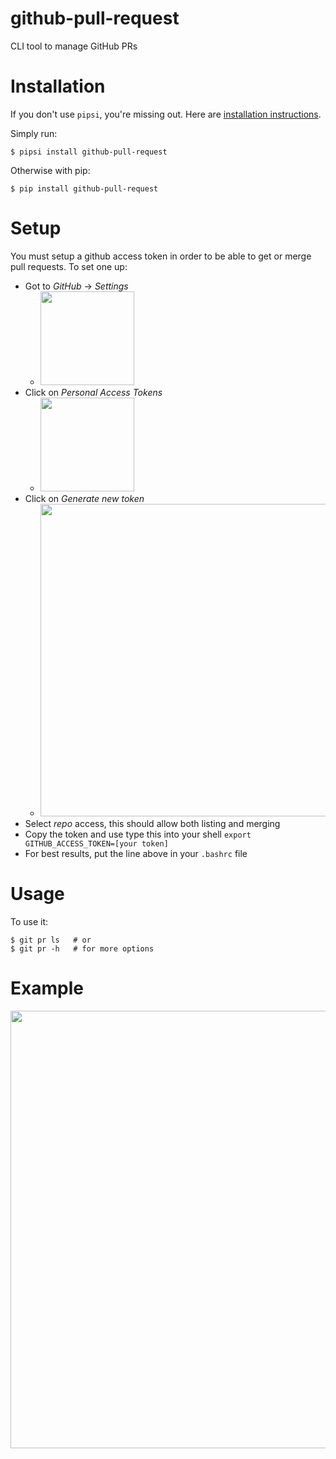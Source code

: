 # github-pull-request

CLI tool to manage GitHub PRs


# Installation

If you don't use `pipsi`, you're missing out.
Here are [installation instructions](https://github.com/mitsuhiko/pipsi#readme).

Simply run:

    $ pipsi install github-pull-request

Otherwise with pip:

    $ pip install github-pull-request

# Setup
You must setup a github access token in order to be able to get or merge pull
requests. To set one up:

  - Got to *GitHub* -> *Settings*
    - <image src="docs/screenshots/github_settings.png" width=150 />
  - Click on *Personal Access Tokens*
    - <image src="docs/screenshots/personal_access_tokens.png" width=150 />
  - Click on *Generate new token*
    - <image src="docs/screenshots/new_token.png" width=500 />
  - Select *repo* access, this should allow both listing and merging
  - Copy the token and use type this into your shell `export GITHUB_ACCESS_TOKEN=[your token]`
  - For best results, put the line above in your `.bashrc` file

# Usage
To use it:

    $ git pr ls   # or 
    $ git pr -h   # for more options

# Example
<image src="docs/screenshots/example.gif" width=700 />
